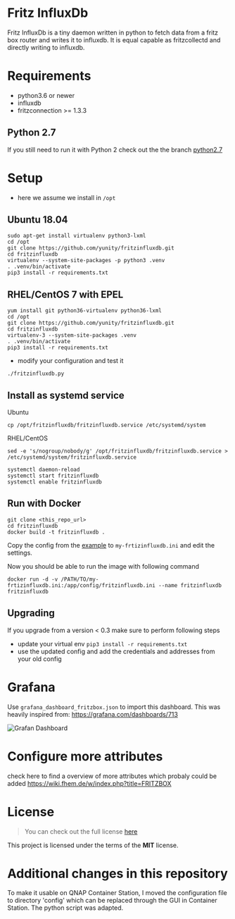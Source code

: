 # Fritz InfluxDb

Fritz InfluxDb is a tiny daemon written in python to fetch data from a fritz box router and writes it to influxdb.
It is equal capable as fritzcollectd and directly writing to influxdb.

# Requirements
* python3.6 or newer
* influxdb
* fritzconnection >= 1.3.3

## Python 2.7
If you still need to run it with Python 2 check out the the branch
[python2.7](https://github.com/yunity/fritzinfluxdb/tree/python2.7)

# Setup
* here we assume we install in ```/opt```

## Ubuntu 18.04
```
sudo apt-get install virtualenv python3-lxml
cd /opt
git clone https://github.com/yunity/fritzinfluxdb.git
cd fritzinfluxdb
virtualenv --system-site-packages -p python3 .venv
. .venv/bin/activate
pip3 install -r requirements.txt
```

## RHEL/CentOS 7 with EPEL
```
yum install git python36-virtualenv python36-lxml
cd /opt
git clone https://github.com/yunity/fritzinfluxdb.git
cd fritzinfluxdb
virtualenv-3 --system-site-packages .venv
. .venv/bin/activate
pip3 install -r requirements.txt
```

* modify your configuration and test it
```
./fritzinfluxdb.py
```

## Install as systemd service
Ubuntu
```
cp /opt/fritzinfluxdb/fritzinfluxdb.service /etc/systemd/system
```
RHEL/CentOS
```
sed -e 's/nogroup/nobody/g' /opt/fritzinfluxdb/fritzinfluxdb.service > /etc/systemd/system/fritzinfluxdb.service
```

```
systemctl daemon-reload
systemctl start fritzinfluxdb
systemctl enable fritzinfluxdb
```

## Run with Docker
```
git clone <this_repo_url>
cd fritzinfluxdb
docker build -t fritzinfluxdb .
```

Copy the config from the [example](default.ini) to ```my-frtizinfluxdb.ini``` and edit
the settings.

Now you should be able to run the image with following command
```
docker run -d -v /PATH/TO/my-frtizinfluxdb.ini:/app/config/fritzinfluxdb.ini --name fritzinfluxdb fritzinfluxdb
```

## Upgrading
If you upgrade from a version < 0.3 make sure to perform following steps

* update your virtual env `pip3 install -r requirements.txt`
* use the updated config and add the credentials and addresses from your old config

# Grafana

Use ```grafana_dashboard_fritzbox.json``` to import this dashboard.
This was heavily inspired from: https://grafana.com/dashboards/713

![Grafan Dashboard](grafana_dashboard.jpg)

# Configure more attributes

check here to find a overview of more attributes which probaly could be added
https://wiki.fhem.de/w/index.php?title=FRITZBOX

# License
>You can check out the full license [here](LICENSE.txt)

This project is licensed under the terms of the **MIT** license.

# Additional changes in this repository
To make it usable on QNAP Container Station, I moved the configuration file to directory 'config' which can be replaced through the GUI in Container Station. The python script was adapted.
